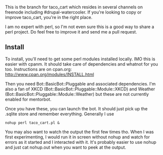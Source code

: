This is the branch for taco_cart which resides in several channels on freenode including #drupal-watercooler. If you're looking to copy or improve taco_cart, you're in the right place.

I am no expert with perl, so I'm not even sure this is a good way to share a
perl project. Do feel free to improve it and send me a pull request.


Install
-------
To install, you'll need to get some perl modules installed locally. IMO this is
easier with cpanm. It should take care of dependencies and whatnot for you too.
Instructions are on cpan.org: http://www.cpan.org/modules/INSTALL.html

Then you need Bot::BasicBot::Pluggable and associated dependencies. I'm also a
fan of XKCD (Bot::BasicBot::Pluggable::Module::XKCD) and Weather
(Bot::BasicBot::Pluggable::Module::Weather) but these are not currently enabled
for mentorbot.

Once you have these, you can launch the bot. It should just pick up the .sqlite
store and remember everything. Generally I use

```nohup perl taco_cart.pl &```

You may also want to watch the output the first few times tho. When I was first
experimenting, I would run it in screen without nohup and watch for errors as it
started and I interacted with it. It's probably easier to use nohup and just cat
nohup.out when you want to peek at the output.
